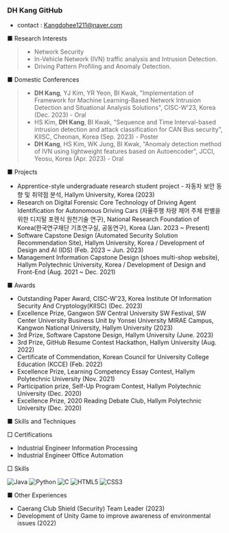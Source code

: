 ### DH Kang GitHub
- contact : Kangdohee1211@naver.com
  
■ Research Interests<br>
> - Network Security<br>
> - In-Vehicle Network (IVN) traffic analysis and Intrusion Detection.<br>
> - Driving Pattern Profiling and Anomaly Detection.<br>

■ Domestic Conferences <br>
> - **DH Kang**, YJ Kim, YR Yeon, BI Kwak, "Implementation of Framework for Machine Learning-Based Network Intrusion Detection and Situational Analysis Solutions", CISC-W'23, Korea (Dec. 2023) - Oral<br>
> - HS Kim, **DH Kang**, BI Kwak, "Sequence and Time Interval-based intrusion detection and attack classification for CAN Bus security", KIISC, Cheonan, Korea (Sep. 2023) - Poster<br>
> - **DH Kang**, HS Kim, WK Jung, BI Kwak, "Anomaly detection method of IVN using lightweight features based on Autoencoder", JCCI, Yeosu, Korea (Apr. 2023) - Oral<br>

■ Projects <br>
- Apprentice-style undergraduate research student project - 자동차 보안 동향 및 취약점 분석, Hallym University, Korea (2023)  <br>
- Research on Digital Forensic Core Technology of Driving Agent Identification for Autonomous Driving Cars (자율주행 차량 제어 주체 판별을 위한 디지털 포렌식 원천기술 연구), National Research Foundation of Korea(한국연구재단 기초연구실, 공동연구), Korea (Jan. 2023 ~ Present)  <br>
- Software Capstone Design (Automated Security Solution Recommendation Site), Hallym University, Korea / Development of Design and AI (IDS) (Feb. 2023 ~ Jun. 2023)  <br>
- Management Information Capstone Design (shoes multi-shop website), Hallym Polytechnic University, Korea / Development of Design and Front-End (Aug. 2021 ~ Dec. 2021) <br>

■ Awards <br>
- Outstanding Paper Award, CISC-W'23, Korea Institute Of Information Security And Cryptology(KIISC) (Dec. 2023) <br>
- Excellence Prize, Gangwon SW Central University SW Festival, SW Center University Business Unit by Yonsei University MIRAE Campus, Kangwon National University, Hallym University (2023) <br>
- 3rd Prize, Software Capstone Design, Hallym University (June. 2023) <br>
- 3rd Prize, GitHub Resume Contest Hackathon, Hallym University (Aug. 2022) <br>
- Certificate of Commendation, Korean Council for University College Education (KCCE) (Feb. 2022) <br>
- Excellence Prize, Learning Competency Essay Contest, Hallym Polytechnic University (Nov. 2021) <br>
- Participation prize, Self-Up Program Contest, Hallym Polytechnic University (Dec. 2020) <br>
- Excellence Prize, 2020 Reading Debate Club, Hallym Polytechnic University (Dec. 2020) <br>

■ Skills and Techniques  <br>

□ Certifications<br>
- Industrial Engineer Information Processing<br>
- Industrial Engineer Office Automation<br>

□ Skills<br>

![Java](https://img.shields.io/badge/Java-007396.svg?&style=for-the-badge&logo=Java&logoColor=white)
![Python](https://img.shields.io/badge/Python-3776AB.svg?&style=for-the-badge&logo=Python&logoColor=white)
![C](https://img.shields.io/badge/C-A8B9CC?style=for-the-badge&logo=C&logoColor=white)
![HTML5](https://img.shields.io/badge/HTML5-E34F26.svg?&style=for-the-badge&logo=HTML5&logoColor=white)
![CSS3](https://img.shields.io/badge/CSS3-1572B6.svg?&style=for-the-badge&logo=CSS3&logoColor=white)

■ Other Experiences  <br>
- Caerang Club Shield (Security) Team Leader (2023)
- Development of Unity Game to improve awareness of environmental issues (2022)
